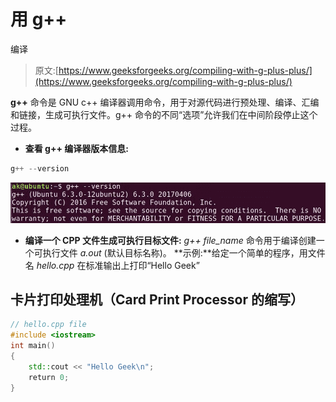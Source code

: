 # 用 g++

编译

> 原文:[https://www.geeksforgeeks.org/compiling-with-g-plus-plus/](https://www.geeksforgeeks.org/compiling-with-g-plus-plus/)

**g++** 命令是 GNU c++ 编译器调用命令，用于对源代码进行预处理、编译、汇编和链接，生成可执行文件。g++ 命令的不同“选项”允许我们在中间阶段停止这个过程。

*   **查看 g++ 编译器版本信息:**

```cpp
g++ --version
```

![](img/859e53f00d293d3d63ba2a2ad4ca24fe.png)

*   **编译一个 CPP 文件生成可执行目标文件:** *g++ file_name* 命令用于编译创建一个可执行文件 *a.out* (默认目标名称)。
    **示例:**给定一个简单的程序，用文件名 *hello.cpp*
    在标准输出上打印“Hello Geek”

## 卡片打印处理机（Card Print Processor 的缩写）

```cpp
// hello.cpp file
#include <iostream>
int main()
{
    std::cout << "Hello Geek\n";
    return 0;
}
```